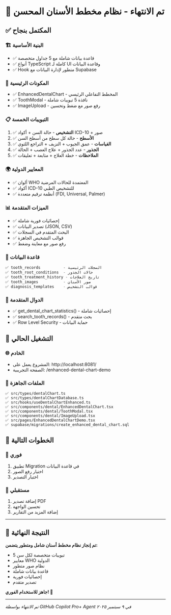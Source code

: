 # 🦷 تم الانتهاء - نظام مخطط الأسنان المحسن

## ✅ المكتمل بنجاح

### 🏗️ البنية الأساسية
- ✅ قاعدة بيانات شاملة مع 5 جداول متخصصة
- ✅ أنواع TypeScript كاملة لـ UI وقاعدة البيانات
- ✅ Hook متطور لإدارة البيانات مع Supabase

### 🎨 المكونات الرئيسية
- ✅ EnhancedDentalChart - المخطط التفاعلي الرئيسي
- ✅ ToothModal - نافذة 5 تبويبات شاملة
- ✅ ImageUpload - رفع صور مع ضغط وتحسين

### 📋 التبويبات الخمسة
1. ✅ **التشخيص** - حالة السن + أكواد ICD-10 + صور
2. ✅ **الأسطح** - حالة كل سطح من أسطح السن
3. ✅ **القياسات** - عمق الجيوب + النزيف + التراجع اللثوي
4. ✅ **الجذور** - عدد الجذور + علاج العصب + الحالة
5. ✅ **الملاحظات** - خطة العلاج + متابعة + تعليقات

### 🌍 المعايير الدولية
- ✅ ألوان WHO المعتمدة للحالات المرضية
- ✅ أكواد ICD-10 للتشخيص الطبي
- ✅ أنظمة ترقيم متعددة (FDI, Universal, Palmer)

### 📊 الميزات المتقدمة
- ✅ إحصائيات فورية شاملة
- ✅ تصدير البيانات (JSON, CSV)
- ✅ البحث المتقدم في السجلات
- ✅ قوالب التشخيص الجاهزة
- ✅ رفع صور مع معاينة وضغط

### 💾 قاعدة البيانات
```sql
✅ tooth_records          - السجلات الرئيسية
✅ tooth_root_conditions  - حالات الجذور
✅ tooth_treatment_history - تاريخ العلاجات  
✅ tooth_images           - صور الأسنان
✅ diagnosis_templates    - قوالب التشخيص
```

### 🔧 الدوال المتقدمة
- ✅ get_dental_chart_statistics() - إحصائيات شاملة
- ✅ search_tooth_records() - بحث متقدم
- ✅ Row Level Security - حماية البيانات

## 🚀 التشغيل الحالي

### 🌐 الخادم
- المشروع يعمل على: http://localhost:8081/
- الصفحة التجريبية: /enhanced-dental-chart-demo

### 📁 الملفات الجاهزة
```
✅ src/types/dentalChart.ts
✅ src/types/dentalChartDatabase.ts  
✅ src/hooks/useDentalChartEnhanced.ts
✅ src/components/dental/EnhancedDentalChart.tsx
✅ src/components/dental/ToothModal.tsx
✅ src/components/dental/ImageUpload.tsx
✅ src/pages/EnhancedDentalChartDemo.tsx
✅ supabase/migrations/create_enhanced_dental_chart.sql
```

## 📝 الخطوات التالية

### 🔄 فوري
1. تطبيق Migration في قاعدة البيانات
2. اختبار رفع الصور
3. اختبار التصدير

### 🔮 مستقبلي
1. إضافة تصدير PDF
2. تحسين الواجهة
3. إضافة المزيد من التقارير

---

## 🎯 النتيجة النهائية

**تم إنجاز نظام مخطط أسنان شامل ومتطور يتضمن:**
- 5 تبويبات متخصصة لكل سن
- معايير WHO الدولية
- نظام صور متطور
- قاعدة بيانات شاملة
- إحصائيات فورية
- تصدير متقدم

**جاهز للاستخدام الفوري! 🚀**

---
*تم الانتهاء بواسطة GitHub Copilot Pro+ Agent في ٩ سبتمبر ٢٠٢٥*
